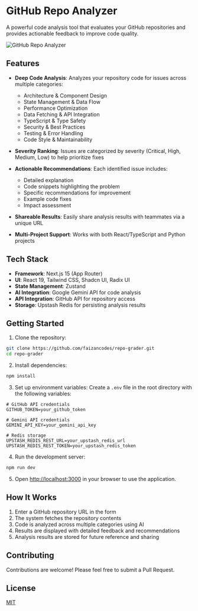 # GitHub Repo Analyzer

A powerful code analysis tool that evaluates your GitHub repositories and provides actionable feedback to improve code quality.

![GitHub Repo Analyzer](https://github.com/user-attachments/assets/200545f0-9335-4676-8f28-f628f0f037dc)

## Features

- **Deep Code Analysis**: Analyzes your repository code for issues across multiple categories:
  - Architecture & Component Design
  - State Management & Data Flow
  - Performance Optimization
  - Data Fetching & API Integration
  - TypeScript & Type Safety
  - Security & Best Practices
  - Testing & Error Handling
  - Code Style & Maintainability

- **Severity Ranking**: Issues are categorized by severity (Critical, High, Medium, Low) to help prioritize fixes

- **Actionable Recommendations**: Each identified issue includes:
  - Detailed explanation
  - Code snippets highlighting the problem
  - Specific recommendations for improvement
  - Example code fixes
  - Impact assessment

- **Shareable Results**: Easily share analysis results with teammates via a unique URL

- **Multi-Project Support**: Works with both React/TypeScript and Python projects

## Tech Stack

- **Framework**: Next.js 15 (App Router)
- **UI**: React 19, Tailwind CSS, Shadcn UI, Radix UI
- **State Management**: Zustand
- **AI Integration**: Google Gemini API for code analysis
- **API Integration**: GitHub API for repository access
- **Storage**: Upstash Redis for persisting analysis results

## Getting Started

1. Clone the repository:
```bash
git clone https://github.com/faizancodes/repo-grader.git
cd repo-grader
```

2. Install dependencies:
```bash
npm install
```

3. Set up environment variables:
Create a `.env` file in the root directory with the following variables:
```
# GitHub API credentials
GITHUB_TOKEN=your_github_token

# Gemini API credentials
GEMINI_API_KEY=your_gemini_api_key

# Redis storage
UPSTASH_REDIS_REST_URL=your_upstash_redis_url
UPSTASH_REDIS_REST_TOKEN=your_upstash_redis_token
```

4. Run the development server:
```bash
npm run dev
```

5. Open [http://localhost:3000](http://localhost:3000) in your browser to use the application.

## How It Works

1. Enter a GitHub repository URL in the form
2. The system fetches the repository contents
3. Code is analyzed across multiple categories using AI
4. Results are displayed with detailed feedback and recommendations
5. Analysis results are stored for future reference and sharing

## Contributing

Contributions are welcome! Please feel free to submit a Pull Request.

## License

[MIT](LICENSE)
